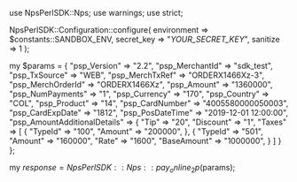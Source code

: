 use NpsPerlSDK::Nps;
use warnings;
use strict;

NpsPerlSDK::Configuration::configure( 
    environment => $constants::SANDBOX_ENV,
    secret_key => "_YOUR_SECRET_KEY_",
    sanitize => 1 
    );

my $params = {
    "psp_Version" => "2.2",
    "psp_MerchantId" => "sdk_test",
    "psp_TxSource" => "WEB",
    "psp_MerchTxRef" => "ORDERX1466Xz-3",
    "psp_MerchOrderId" => "ORDERX1466Xz",
    "psp_Amount" => "1360000",
    "psp_NumPayments" => "1",
    "psp_Currency" => "170",
    "psp_Country" => "COL",
    "psp_Product" => "14",
    "psp_CardNumber" => "4005580000050003",
    "psp_CardExpDate" => "1812",
    "psp_PosDateTime" => "2019-12-01 12:00:00",
    "psp_AmountAdditionalDetails" => {
        "Tip" => "20",
        "Discount" => "1",
        "Taxes" => [
            {
                "TypeId" => "100",
                "Amount" => "200000",
            },
            {
                "TypeId" => "501",
                "Amount" => "160000",
                "Rate" => "1600",
                "BaseAmount" => "1000000",
            }
        ]
    }
};

my $response = NpsPerlSDK::Nps::pay_online_2p($params);
